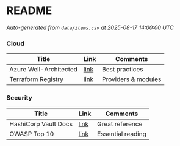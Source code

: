 # README

<!-- CSV-TABLE:START -->
_Auto-generated from `data/items.csv` at 2025-08-17 14:00:00 UTC_

### Cloud

| Title | Link | Comments |
|---|---|---|
| Azure Well-Architected | [link](https://learn.microsoft.com/azure/architecture/framework/) | Best practices |
| Terraform Registry | [link](https://registry.terraform.io) | Providers & modules |

### Security

| Title | Link | Comments |
|---|---|---|
| HashiCorp Vault Docs | [link](https://developer.hashicorp.com/vault) | Great reference |
| OWASP Top 10 | [link](https://owasp.org/www-project-top-ten/) | Essential reading |

<!-- CSV-TABLE:END -->
